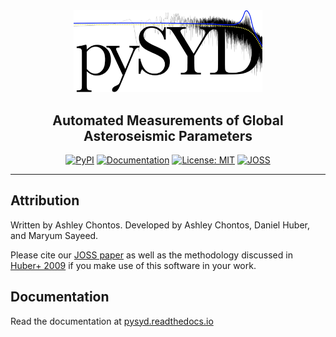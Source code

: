 <div align="center">
<img src="docs/figures/pysyd_logo_inv.png" width="60%">

## **Automated Measurements of Global Asteroseismic Parameters**

[![PyPI](https://badge.fury.io/py/pysyd.svg)](https://badge.fury.io/py/pysyd)
[![Documentation](https://readthedocs.org/projects/pysyd/badge/?version=latest)](https://pysyd.readthedocs.io/en/latest/?badge=latest)
[![License: MIT](https://img.shields.io/badge/License-MIT-orange.svg)](https://opensource.org/licenses/MIT)
[![JOSS](https://joss.theoj.org/papers/6465a9dd3141c207175f200c7f891f1e/status.svg)](https://joss.theoj.org/papers/6465a9dd3141c207175f200c7f891f1e)

</div>

--------------------------------------------------------------------------------

## Attribution

Written by Ashley Chontos. Developed by Ashley Chontos, Daniel Huber, and Maryum Sayeed. 

Please cite our [JOSS paper](https://github.com/openjournals/joss-papers/blob/joss.03331/joss.03331/10.21105.joss.03331.pdf) as well as the methodology discussed in [Huber+ 2009](https://ui.adsabs.harvard.edu/abs/2009CoAst.160...74H/abstract) if you make use of this software in your work.

## Documentation

Read the documentation at [pysyd.readthedocs.io](https://pysyd.readthedocs.io)
